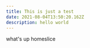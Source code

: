 ```yaml
---
title: This is just a test
date: 2021-08-04T13:50:20.162Z
description: hello world
---
```

what's up homeslice